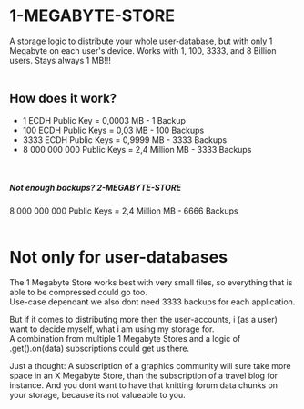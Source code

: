 # 1-MEGABYTE-STORE
A storage logic to distribute your whole user-database, but with only 1 Megabyte on each user's device. Works with 1, 100, 3333, and 8 Billion users. Stays always 1 MB!!!<br>
<br>


## How does it work?

- 1 ECDH Public Key = 0,0003 MB - 1 Backup<br>
- 100 ECDH Public Keys = 0,03 MB - 100 Backups<br>
- 3333 ECDH Public Keys = 0,9999 MB - 3333 Backups<br>
- 8 000 000 000 Public Keys = 2,4 Million MB - 3333 Backups<br>
<br>

##### Not enough backups? 2-MEGABYTE-STORE
8 000 000 000 Public Keys = 2,4 Million MB - 6666 Backups<br>
<br>

# Not only for user-databases
The 1 Megabyte Store works best with very small files, so everything that is able to be compressed could go too.<br>
Use-case dependant we also dont need 3333 backups for each application.<br>

But if it comes to distributing more then the user-accounts, i (as a user) want to decide myself, what i am using my storage for.<br>
A combination from multiple 1 Megabyte Stores and a logic of .get().on(data) subscriptions could get us there.<br>

Just a thought: A subscription of a graphics community will sure take more space in an X Megabyte Store, than the subscription of a travel blog for instance. And you dont want to have that knitting forum data chunks on your storage, because its not valueable to you.
